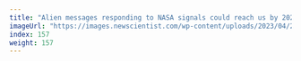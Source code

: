 ```yaml
---
title: "Alien messages responding to NASA signals could reach us by 2029"
imageUrl: "https://images.newscientist.com/wp-content/uploads/2023/04/27163359/SEI_153322353.jpg?width=600"
index: 157
weight: 157
---
```

